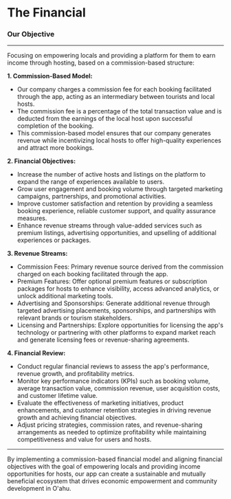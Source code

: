 # The Financial

### Our Objective

---

Focusing on empowering locals and providing a platform for them to earn income through hosting, based on a commission-based structure:

**1. Commission-Based Model:**

- Our company charges a commission fee for each booking facilitated through the app, acting as an intermediary between tourists and local hosts.
- The commission fee is a percentage of the total transaction value and is deducted from the earnings of the local host upon successful completion of the booking.
- This commission-based model ensures that our company generates revenue while incentivizing local hosts to offer high-quality experiences and attract more bookings.

**2. Financial Objectives:**

- Increase the number of active hosts and listings on the platform to expand the range of experiences available to users.
- Grow user engagement and booking volume through targeted marketing campaigns, partnerships, and promotional activities.
- Improve customer satisfaction and retention by providing a seamless booking experience, reliable customer support, and quality assurance measures.
- Enhance revenue streams through value-added services such as premium listings, advertising opportunities, and upselling of additional experiences or packages.

**3. Revenue Streams:**

- Commission Fees: Primary revenue source derived from the commission charged on each booking facilitated through the app.
- Premium Features: Offer optional premium features or subscription packages for hosts to enhance visibility, access advanced analytics, or unlock additional marketing tools.
- Advertising and Sponsorships: Generate additional revenue through targeted advertising placements, sponsorships, and partnerships with relevant brands or tourism stakeholders.
- Licensing and Partnerships: Explore opportunities for licensing the app's technology or partnering with other platforms to expand market reach and generate licensing fees or revenue-sharing agreements.

**4. Financial Review:**

- Conduct regular financial reviews to assess the app's performance, revenue growth, and profitability metrics.
- Monitor key performance indicators (KPIs) such as booking volume, average transaction value, commission revenue, user acquisition costs, and customer lifetime value.
- Evaluate the effectiveness of marketing initiatives, product enhancements, and customer retention strategies in driving revenue growth and achieving financial objectives.
- Adjust pricing strategies, commission rates, and revenue-sharing arrangements as needed to optimize profitability while maintaining competitiveness and value for users and hosts.

---

By implementing a commission-based financial model and aligning financial objectives with the goal of empowering locals and providing income opportunities for hosts, our app can create a sustainable and mutually beneficial ecosystem that drives economic empowerment and community development in O'ahu.
